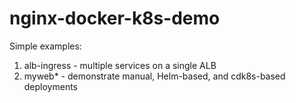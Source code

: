 # nginx-docker-k8s-demo

Simple examples:
1. alb-ingress - multiple services on a single ALB
2. myweb* - demonstrate manual, Helm-based, and cdk8s-based deployments